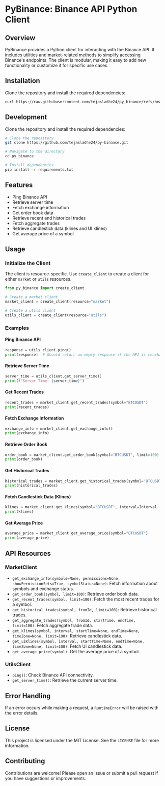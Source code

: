 # PyBinance: Binance API Python Client

## Overview
PyBinance provides a Python client for interacting with the Binance API. It includes utilities and market-related methods to simplify accessing Binance's endpoints. The client is modular, making it easy to add new functionality or customize it for specific use cases.

## Installation
Clone the repository and install the required dependencies:

```bash
curl https://raw.githubusercontent.com/tejasladhe24/py_binance/refs/heads/main/install.sh | bash
```

## Development
Clone the repository and install the required dependencies:

```bash
# Clone the repository
git clone https://github.com/tejasladhe24/py-binance.git

# Navigate to the directory
cd py_binance

# Install dependencies
pip install -r requirements.txt
```

## Features
- Ping Binance API
- Retrieve server time
- Fetch exchange information
- Get order book data
- Retrieve recent and historical trades
- Fetch aggregate trades
- Retrieve candlestick data (klines and UI klines)
- Get average price of a symbol

## Usage

### Initialize the Client
The client is resource-specific. Use `create_client` to create a client for either `market` or `utils` resources.

```python
from py_binance import create_client

# Create a market client
market_client = create_client(resource="market")

# Create a utils client
utils_client = create_client(resource="utils")
```

### Examples

#### Ping Binance API
```python
response = utils_client.ping()
print(response)  # Should return an empty response if the API is reachable
```

#### Retrieve Server Time
```python
server_time = utils_client.get_server_time()
print(f"Server Time: {server_time}")
```

#### Get Recent Trades
```python
recent_trades = market_client.get_recent_trades(symbol="BTCUSDT")
print(recent_trades)
```

#### Fetch Exchange Information
```python
exchange_info = market_client.get_exchange_info()
print(exchange_info)
```

#### Retrieve Order Book
```python
order_book = market_client.get_order_book(symbol="BTCUSDT", limit=100)
print(order_book)
```

#### Get Historical Trades
```python
historical_trades = market_client.get_historical_trades(symbol="BTCUSDT", fromId=123456)
print(historical_trades)
```

#### Fetch Candlestick Data (Klines)
```python
klines = market_client.get_klines(symbol="BTCUSDT", interval=Interval._1_DAY, limit=50)
print(klines)
```

#### Get Average Price
```python
average_price = market_client.get_average_price(symbol="BTCUSDT")
print(average_price)
```

## API Resources

### MarketClient
- `get_exchange_info(symbols=None, permissions=None, showPermissionSets=True, symbolStatus=None)`: Fetch information about symbols and exchange status.
- `get_order_book(symbol, limit=100)`: Retrieve order book data.
- `get_recent_trades(symbol, limit=100)`: Fetch the most recent trades for a symbol.
- `get_historical_trades(symbol, fromId, limit=100)`: Retrieve historical trades.
- `get_aggregate_trades(symbol, fromId, startTime, endTime, limit=100)`: Fetch aggregate trade data.
- `get_klines(symbol, interval, startTime=None, endTime=None, timeZone=None, limit=100)`: Retrieve candlestick data.
- `get_uiKlines(symbol, interval, startTime=None, endTime=None, timeZone=None, limit=100)`: Fetch UI candlestick data.
- `get_average_price(symbol)`: Get the average price of a symbol.

### UtilsClient
- `ping()`: Check Binance API connectivity.
- `get_server_time()`: Retrieve the current server time.

## Error Handling
If an error occurs while making a request, a `RuntimeError` will be raised with the error details.

## License
This project is licensed under the MIT License. See the `LICENSE` file for more information.

## Contributing
Contributions are welcome! Please open an issue or submit a pull request if you have suggestions or improvements.

